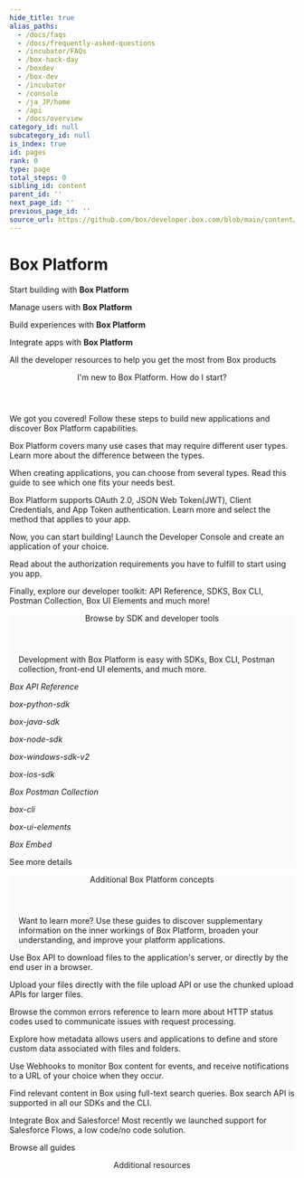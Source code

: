 ```yaml
---
hide_title: true
alias_paths:
  - /docs/faqs
  - /docs/frequently-asked-questions
  - /incubator/FAQs
  - /box-hack-day
  - /boxdev
  - /box-dev
  - /incubator
  - /console
  - /ja_JP/home
  - /api
  - /docs/overview
category_id: null
subcategory_id: null
is_index: true
id: pages
rank: 0
type: page
total_steps: 0
sibling_id: content
parent_id: ''
next_page_id: ''
previous_page_id: ''
source_url: https://github.com/box/developer.box.com/blob/main/content/pages/index.md
---
```

# Box Platform

<Banner>

<BannerTitle>

Start building with **Box Platform**

</BannerTitle>

<BannerTitle>

Manage users with **Box Platform**

</BannerTitle>

<BannerTitle>

Build experiences with **Box Platform**

</BannerTitle>

<BannerTitle>

Integrate apps with **Box Platform**

</BannerTitle>

All the developer resources to help you get the most from Box products

</Banner>

<Centered wide>

<FeaturedBoard type="aiDevZone" >

</FeaturedBoard>

</Centered>

<Centered wide id="start-with-box-platform" >

<Header centered>

I'm new to Box Platform. How do I start?

</Header>

We got you covered! Follow these steps to build
new applications and discover Box Platform capabilities.

<TileGrid rows="3">

<Tile type="users" title="1. Explore user types" href="platform/user-types/">

Box Platform covers many use cases
that may require different user types.
Learn more about the
difference between the types.

</Tile>

<Tile type="apps" title="2. Understand application types" href="/guides/applications/app-types/select/">

When creating applications, you can choose from several types.
Read this guide to see which one fits your needs best.

</Tile>

<Tile type="authentication" title="3. Learn authentication methods" href="/guides/authentication/select/">

Box Platform supports OAuth 2.0, JSON Web Token(JWT), Client
Credentials, and App Token authentication. Learn more and
select the method that applies to your app.

</Tile>

<Tile type="create" title="4. Create the application" href="https://app.box.com/developers/console">

Now, you can start building! Launch the Developer Console and create an
application of your choice.

</Tile>

<Tile type="authorize" title="5. Authorize the application" href="/guides/authorization/">

Read about the authorization requirements you have to
fulfill to start using you app.

</Tile>

<Tile type="code" title="6. Start coding" href="#sdks-and-tools">

Finally, explore our developer toolkit: API Reference,
SDKS, Box CLI, Postman Collection, Box UI Elements and much more!

</Tile>

</TileGrid>

</Centered>

<Centered wide>

<FeaturedBoard type="community" >

</FeaturedBoard>

</Centered>

<section id="sdks-and-tools" style="background-color: #FBFBFB;">

<div style="padding: 0 16px">

<Header centered>

Browse by SDK and developer tools

</Header>

Development with Box Platform is easy with SDKs,
Box CLI, Postman collection,
front-end UI elements, and much more.

</div>

<TileSlider>

<Tile type="box-orange" title="API Reference" href="/reference/">

*Box API Reference*

</Tile>

<Tile type="python" title="Python SDK" href="https://github.com/box/box-python-sdk">

*box-python-sdk*

</Tile>

<Tile type="java" title="Box Java SDK" href="https://github.com/box/box-java-sdk#readme">

*box-java-sdk*

</Tile>

<Tile type="box-orange" title="Node SDK" href="https://github.com/box/box-node-sdk">

*box-node-sdk*

</Tile>

<Tile type="net" title="Box .NET SDK" href="https://github.com/box/box-windows-sdk-v2">

*box-windows-sdk-v2*

</Tile>

<Tile type="tool" title="Box iOS SDK" href="https://github.com/box/box-ios-sdk#readme">

*box-ios-sdk*

</Tile>

<Tile type="tool" title="Postman collection" href="/guides/tooling/postman">

*Box Postman Collection*

</Tile>

<Tile type="box-orange" title="Box CLI" href="/guides/cli/">

*box-cli*

</Tile>

<Tile type="box-orange" title="Box UI Elements" href="/guides/embed/ui-elements/">

*box-ui-elements*

</Tile>

<Tile type="box-orange" title="Box Embed" href="/guides/embed/box-embed/">

*Box Embed*

</Tile>

</TileSlider>

<More to='/sdks-and-tools/' center>

See more details

</More>

</section>

<Centered wide>

<FeaturedBoard type="sampleCode" >

</FeaturedBoard>

</Centered>

<section id="additional-box-platform-concepts" style="background-color: #FBFBFB;">

<div style="padding: 0 16px">

<Header centered>

Additional Box Platform concepts

</Header>

Want to learn more?
Use these guides to discover supplementary information on the inner
workings of Box Platform, broaden your understanding, and improve
your platform applications.

</div>

<TileSlider>

<Tile type="guide" title="Downloads" href="/guides/downloads/">

Use Box API to download files to the application's
server, or directly by the end user in a browser.

</Tile>

<Tile type="guide" title="Uploads" href="/guides/uploads/">

Upload your files directly with the file upload API or
use the chunked upload APIs for larger files.

</Tile>

<Tile type="guide" title="Errors" href="/guides/api-calls/permissions-and-errors/common-errors/">

Browse the common errors reference to learn more about
HTTP status codes used to communicate issues with request processing.

</Tile>

<Tile type="guide" title="Metadata" href="/guides/metadata/">

Explore how metadata allows users and applications to
define and store custom data associated with files and folders.

</Tile>

<Tile type="guide" title="Webhooks" href="/guides/webhooks/">

Use Webhooks to monitor Box content for events,
and receive notifications to a URL of your choice when they occur.

</Tile>

<Tile type="guide" title="Search" href="/guides/search/">

Find relevant content in Box using full-text
search queries. Box search API is supported
in all our SDKs and the CLI.

</Tile>

<Tile type="guide" title="Salesforce" href="/guides/tooling/salesforce-toolkit/">

Integrate Box and Salesforce! Most
recently we launched support for Salesforce Flows, a low code/no code
solution.

</Tile>

</TileSlider>

<More to='/guides/' center>

Browse all guides

</More>

</section>

<Centered wide>

<Header centered>

Additional resources

</Header>

<!-- <BlogCards >

</BlogCards>

 -->
<Teaser >

</Teaser>

</Centered>